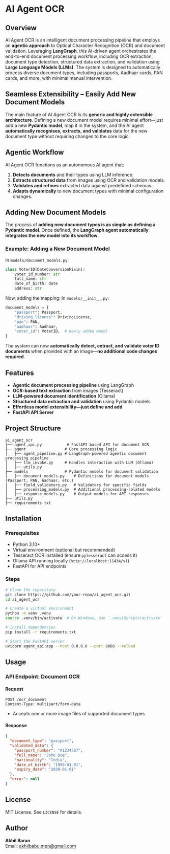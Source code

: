 # AI Agent OCR

## Overview
AI Agent OCR is an intelligent document processing pipeline that employs an **agentic approach** to Optical Character Recognition (OCR) and document validation. Leveraging **LangGraph**, this AI-driven agent orchestrates the end-to-end document processing workflow, including OCR extraction, document type detection, structured data extraction, and validation using **Large Language Models (LLMs)**. The system is designed to automatically process diverse document types, including passports, Aadhaar cards, PAN cards, and more, with minimal manual intervention.

## **Seamless Extensibility – Easily Add New Document Models**
The main feature of AI Agent OCR is its **generic and highly extensible architecture**. Defining a new document model requires minimal effort—just add a new **Pydantic model**, map it in the system, and the AI agent **automatically recognises, extracts, and validates** data for the new document type without requiring changes to the core logic.

## **Agentic Workflow**
AI Agent OCR functions as an autonomous AI agent that:
1. **Detects documents** and their types using LLM inference.
2. **Extracts structured data** from images using OCR and validation models.
3. **Validates and refines** extracted data against predefined schemas.
4. **Adapts dynamically** to new document types with minimal configuration changes.

## Adding New Document Models
The process of **adding new document types is as simple as defining a Pydantic model**. Once defined, the **LangGraph agent automatically integrates the new model into its workflow**.

### Example: Adding a New Document Model
In `models/document_models.py`:
```python
class VoterID(DateConversionMixin):
    voter_id_number: str
    full_name: str
    date_of_birth: date
    address: str
```

Now, adding the mapping:
In `models/__init__.py`:
```python
document_models = {
    "passport": Passport,
    "driving_license": DrivingLicense,
    "pan": PAN,
    "aadhaar": Aadhaar,
    "voter_id": VoterID,  # Newly added model
}
```

The system can now **automatically detect, extract, and validate voter ID documents** when provided with an image—**no additional code changes required**.

## Features
- **Agentic document processing pipeline** using LangGraph
- **OCR-based text extraction** from images (Tesseract)
- **LLM-powered document identification** (Ollama)
- **Structured data extraction and validation** using Pydantic models
- **Effortless model extensibility—just define and add**
- **FastAPI API Server** 

## Project Structure
```
ai_agent_ocr
├── agent_api.py           # FastAPI-based API for document OCR
├── agent                 # Core processing logic
│   ├── agent_pipeline.py # LangGraph-powered agentic document processing pipeline
│   ├── llm_invoke.py     # Handles interaction with LLM (Ollama)
│   ├── utils.py          
├── models                # Pydantic models for document validation
│   ├── document_models.py    # Definitions for document models (Passport, PAN, Aadhaar, etc.)
│   ├── field_validators.py   # Validators for specific fields
│   ├── processing_models.py  # Additional processing-related models
│   ├── response_models.py    # Output models for API responses
├── utils.py         
├── requirements.txt      
```

## Installation
### Prerequisites
- Python 3.10+
- Virtual environment (optional but recommended)
- Tesseract OCR installed (ensure `pytesseract` can access it)
- Ollama API running locally (`http://localhost:11434/v1`)
- FastAPI for API endpoints

### Steps
```bash
# Clone the repository
git clone https://github.com/your-repo/ai_agent_ocr.git
cd ai_agent_ocr

# Create a virtual environment
python -m venv .venv
source .venv/bin/activate  # On Windows, use `.venv\Scripts\activate`

# Install dependencies
pip install -r requirements.txt

# Start the FastAPI server
uvicorn agent_api:app --host 0.0.0.0 --port 8008 --reload
```

## Usage
### API Endpoint: Document OCR
#### Request
```
POST /ocr_document
Content-Type: multipart/form-data
```
- Accepts one or more image files of supported document types

#### Response
```json
{
  "document_type": "passport",
  "validated_data": {
    "passport_number": "A1234567",
    "full_name": "John Doe",
    "nationality": "India",
    "date_of_birth": "1990-01-01",
    "expiry_date": "2030-01-01"
  },
  "error": null
}
```

## License
MIT License. See `LICENSE` for details.

## Author
**Akhil Baran**  
Email: [akhilbabu.mpn@gmail.com](mailto:akhilbabu.mpn@gmail.com)

